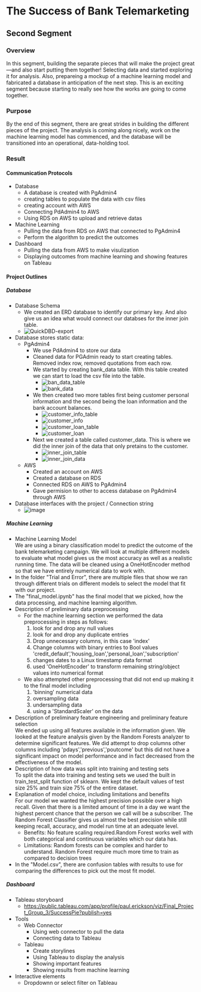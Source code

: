 # The Success of Bank Telemarketing
## Second Segment
### Overview
In this segment, building the separate pieces that will make the project great—and also start putting them together! Selecting data and started exploring it for analysis. Also, prepareing a mockup of a machine learning model and fabricated a database in anticipation of the next step. This is an exciting segment because starting to really see how the works are going to come together.
### Purpose
By the end of this segment, there are great strides in building the different pieces of the project. The analysis is coming along nicely, work on the machine learning model has commenced, and the database will be transitioned into an operational, data-holding tool.
### Result
#### Communication Protocols
- Database
	- A database is created with PgAdmin4
	- creating tables to populate the data with csv files
	- creating account with AWS
	- Connecting PdAdmin4 to AWS
	- Using RDS on AWS to upload and retrieve datas
- Machine Learning
	- Pulling the data from RDS on AWS that connected to PgAdmin4
	- Perform the algorithm to predict the outcomes 
- Dashboard
	- Pulling the data from AWS to make visulization
	- Displaying outcomes from machine learning and showing features on Tableau 	
#### Project Outlines
##### Database
- Database Schema
	- We created an ERD database to identify our primary key. And also give us an idea what would connect our databses for the inner join table.
	- ![QuickDBD-export](https://user-images.githubusercontent.com/33468680/170830252-7aacdd63-4850-443c-9c52-3f17bd55a54c.png)     
- Database stores static data:
	- PgAdmin4
		- We use PdAdmin4 to store our data   
		- Cleaned data for PGAdmin ready to start creating tables. Removed index row, removed quotations from each row.
		- We started by creating bank_data table. With this table created we can start to load the csv file into the table.
			- ![ban_data_table](https://user-images.githubusercontent.com/33468680/170159274-85ed5819-77e5-41b6-bf5f-e0f3b4240004.png)
			- ![bank_data](https://user-images.githubusercontent.com/33468680/170831083-08e9e6d1-b2fd-4566-bd6e-084d2386250b.png)  
		- We then created two more tables first being customer personal information and the second being the loan information and the bank account balances.  
			- ![customer_info_table](https://user-images.githubusercontent.com/33468680/170159407-66e01606-938b-4f03-a7b5-3e26d0cb8a0e.png)  
			- ![customer_info](https://user-images.githubusercontent.com/33468680/170831105-930b4926-942f-4721-b9f5-bf28af193fae.png)      
			-  ![customer_loan_table](https://user-images.githubusercontent.com/33468680/170831182-98679045-3d4f-4652-be23-7bdc6fa0ce52.png)  
			- ![customer_loan](https://user-images.githubusercontent.com/33468680/170831120-0b83eb61-6df6-4de1-a769-13221fc26869.png)     
		- Next we created a table called customer_data. This is where we did the inner join of the data that only pretains to the customer.
			- ![inner_join_table](https://user-images.githubusercontent.com/33468680/170831148-528eafbb-7b2b-4a0d-8114-a2de0349b62a.png)
			- ![inner_join_data](https://user-images.githubusercontent.com/33468680/170831160-78ede24a-f095-4c43-9bf0-1eab4eaadc24.png)  
	- AWS
		- Created an account on AWS
		- Created a database on RDS
		- Connected RDS on AWS to PgAdmin4
		- Gave permision to other to access database on PgAdmin4 through AWS
- Database interfaces with the project / Connection string 
	- ![image](https://user-images.githubusercontent.com/33468680/170830672-cb2dbceb-19b8-4a36-87f7-863364c2c8bd.png)

##### Machine Learning
- Machine Learning Model   
We are using a binary classification model to predict the outcome of the bank telemarketing campaign. We will look at multiple different models to evaluate what model gives us the most accuracy as well as a realistic running time. The data will be cleaned using a OneHotEncoder method so that we have entirely numerical data to work with.
- In the folder "Trial and Error", there are multiple files that show we ran through different trials on different models to select the model that fit with our project.
- The "final_model.ipynb" has the final model that we picked, how the data processing, and machine learning algorithm.  
- Description of preliminary data preprocessing
	- For the machine learning section we performed the data preprocessing in steps as follows:
		1. look for and drop any null values
		2. look for and drop any duplicate entries
		3. Drop unnecessary columns, in this case 'index'
		4. Change columns with binary entries to Bool values 'credit_default','housing_loan','personal_loan','subscription'
		5. changes dates to a Linux timestamp data format
		6. used 'OneHotEncoder' to transform remaining string/object values into numerical format
	- We also attempted other preprocessing that did not end up making it to the final model including 
		1. 'binning' numerical data
		2. oversampling data
		3. undersampling data
		4. using a 'StandardScaler' on the data
- Description of preliminary feature engineering and preliminary feature selection  
We ended up using all features available in the information given. We looked at the feature analysis given by the Random Forests analyzer to determine significant features. We did attempt to drop columns other columns including 'pdays','previous','poutcome' but this did not have a significant impact on model performance and in fact decreased from the effectiveness of the model.
- Description of how data was split into training and testing sets  
To split the data into training and testing sets we used the built in train_test_split function of sklearn. We kept the default values of test size 25% and train size 75% of the entire dataset.
- Explanation of model choice, including limitations and benefits   
For our model we wanted the highest precision possible over a high recall. Given that there is a limited amount of time in a day we want the highest percent chance that the person we call will be a subscriber. The Random Forest Classifier gives us almost the best precision while still keeping recall, accuracy, and model run time at an adequate level.
	- Benefits: No feature scaling required.Random Forest works well with both categorical and continuous variables which our data has.
	- Limitations: Random forests can be complex and harder to understand. Random Forest require much more time to train as compared to decision trees
- In the "Model.csv", there are confusion tables with results to use for comparing the differences to pick out the most fit model.
##### Dashboard
- Tableau storyboard
	- https://public.tableau.com/app/profile/paul.erickson/viz/Final_Project_Group_3/SuccessPie?publish=yes 
- Tools
	- Web Connector
		- Using web connector to pull the data
		- Connecting data to Tableau
	- Tableau
		- Create storylines
		- Using Tableau to display the analysis
		- Showing important features 
		- Showing results from machine learning
- Interactive elements
	-  Dropdownn or select filter on Tableau

